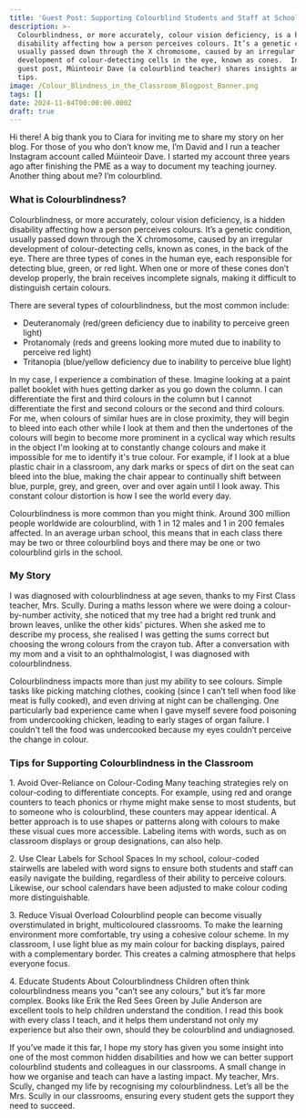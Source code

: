 ```yaml
---
title: 'Guest Post: Supporting Colourblind Students and Staff at School'
description: >-
  Colourblindness, or more accurately, colour vision deficiency, is a hidden
  disability affecting how a person perceives colours. It’s a genetic condition,
  usually passed down through the X chromosome, caused by an irregular
  development of colour-detecting cells in the eye, known as cones.  In this
  guest post, Múinteoir Dave (a colourblind teacher) shares insights and top
  tips.
image: /Colour_Blindness_in_the_Classroom_Blogpost_Banner.png
tags: []
date: 2024-11-04T00:00:00.000Z
draft: true
---
```


Hi there! A big thank you to Ciara for inviting me to share my story on her blog. For those of you who don’t know me, I’m David and I run a teacher Instagram account called Múinteoir Dave. I started my account three years ago after finishing the PME as a way to document my teaching journey. Another thing about me? I’m colourblind.

### What is Colourblindness?

Colourblindness, or more accurately, colour vision deficiency, is a hidden disability affecting how a person perceives colours. It’s a genetic condition, usually passed down through the X chromosome, caused by an irregular development of colour-detecting cells, known as cones, in the back of the eye. There are three types of cones in the human eye, each responsible for detecting blue, green, or red light. When one or more of these cones don’t develop properly, the brain receives incomplete signals, making it difficult to distinguish certain colours.

There are several types of colourblindness, but the most common include:

* Deuteranomaly (red/green deficiency due to inability to perceive green light)
* Protanomaly (reds and greens looking more muted due to inability to perceive red light)
* Tritanopia (blue/yellow deficiency due to inability to perceive blue light)

In my case, I experience a combination of these. Imagine looking at a paint pallet booklet with hues getting darker as you go down the column. I can differentiate the first and third colours in the column but I cannot differentiate the first and second colours or the second and third colours. For me, when colours of similar hues are in close proximity, they will begin to bleed into each other while I look at them and then the undertones of the colours will begin to become more prominent in a cyclical way which results in the object I'm looking at to constantly change colours and make it impossible for me to identify it's true colour. For example, if I look at a blue plastic chair in a classroom, any dark marks or specs of dirt on the seat can bleed into the blue, making the chair appear to continually shift between blue, purple, grey, and green, over and over again until I look away. This constant colour distortion is how I see the world every day.

Colourblindness is more common than you might think. Around 300 million people worldwide are colourblind, with 1 in 12 males and 1 in 200 females affected. In an average urban school, this means that in each class there may be two or three colourblind boys and there may be one or two colourblind girls in the school.

### My Story

I was diagnosed with colourblindness at age seven, thanks to my First Class teacher, Mrs. Scully. During a maths lesson where we were doing a colour-by-number activity, she noticed that my tree had a bright red trunk and brown leaves, unlike the other kids' pictures. When she asked me to describe my process, she realised I was getting the sums correct but choosing the wrong colours from the crayon tub. After a conversation with my mom and a visit to an ophthalmologist, I was diagnosed with colourblindness.

Colourblindness impacts more than just my ability to see colours. Simple tasks like picking matching clothes, cooking (since I can’t tell when food like meat is fully cooked), and even driving at night can be challenging. One particularly bad experience came when I gave myself severe food poisoning from undercooking chicken, leading to early stages of organ failure. I couldn't tell the food was undercooked because my eyes couldn’t perceive the change in colour.

### Tips for Supporting Colourblindness in the Classroom

1\. Avoid Over-Reliance on Colour-Coding
Many teaching strategies rely on colour-coding to differentiate concepts. For example, using red and orange counters to teach phonics or rhyme might make sense to most students, but to someone who is colourblind, these counters may appear identical. A better approach is to use shapes or patterns along with colours to make these visual cues more accessible. Labeling items with words, such as on classroom displays or group designations, can also help.

2\. Use Clear Labels for School Spaces
In my school, colour-coded stairwells are labeled with word signs to ensure both students and staff can easily navigate the building, regardless of their ability to perceive colours. Likewise, our school calendars have been adjusted to make colour coding more distinguishable.

3\. Reduce Visual Overload
Colourblind people can become visually overstimulated in bright, multicoloured classrooms. To make the learning environment more comfortable, try using a cohesive colour scheme. In my classroom, I use light blue as my main colour for backing displays, paired with a complementary border. This creates a calming atmosphere that helps everyone focus.

4\. Educate Students About Colourblindness
Children often think colourblindness means you "can’t see any colours," but it’s far more complex. Books like Erik the Red Sees Green by Julie Anderson are excellent tools to help children understand the condition. I read this book with every class I teach, and it helps them understand not only my experience but also their own, should they be colourblind and undiagnosed.

If you’ve made it this far, I hope my story has given you some insight into one of the most common hidden disabilities and how we can better support colourblind students and colleagues in our classrooms. A small change in how we organise and teach can have a lasting impact. My teacher, Mrs. Scully, changed my life by recognising my colourblindness. Let’s all be the Mrs. Scully in our classrooms, ensuring every student gets the support they need to succeed.
